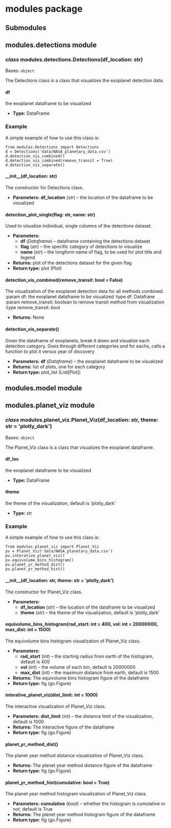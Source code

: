 # modules package

## Submodules

## modules.detections module

### *class* modules.detections.Detections(df_location: str)

Bases: `object`

The Detections class is a class that visualizes the exoplanet detection data.

#### df

the exoplanet dataframe to be visualized
* **Type:**
  DataFrame

### Example

A simple example of how to use this class is:

```pycon
from modules.Detections import Detections
d = Detections('data/NASA_planetary_data.csv')
d.detection_vis_combined()
d.detection_vis_combined(remove_transit = True)
d.detection_vis_separate()
```

#### \_\_init_\_(df_location: str)

The constructor for Detections class.
* **Parameters:**
  **df_location** (*str*) – the location of the dataframe to be visualized

#### detection_plot_single(flag: str, name: str)

Used to visualize individual, single columns of the detections dataset.
* **Parameters:**
  * **df** (*Dataframe*) – dataframe containing the detections dataset
  * **flag** (*str*) – the specific category of detections to visualize
  * **name** (*str*) – the longform name of flag, to be used for plot title and legend
* **Returns:**
  plot of the detections dataset for the given flag
* **Return type:**
  plot (Plot)

#### detection_vis_combined(remove_transit: bool = False)

The visualization of the exoplanet detection data for all methods combined.
:param df: the exoplanet dataframe to be visualized
:type df: Datafrane
:param remove_transit: boolean to remove transit method from visualization
:type remove_transit: bool
* **Returns:**
  None

#### detection_vis_separate()

Given the dataframe of exoplanets,
break it down and visualize each detection category.
Goes through different categories and for eachs,
calls a function to plot it versus year of discovery
* **Parameters:**
  **df** (*Dataframe*) – the exoplanet dataframe to be visualized
* **Returns:**
  list of plots, one for each category
* **Return type:**
  plot_list (List[Plot])

## modules.model module

## modules.planet_viz module

### *class* modules.planet_viz.Planet_Viz(df_location: str, theme: str = 'plotly_dark')

Bases: `object`

The Planet_Viz class is a class that visualizes the exoplanet dataframe.

#### df_loc

the exoplanet dataframe to be visualized
* **Type:**
  DataFrame

#### theme

the theme of the visualization, default is ‘plotly_dark’
* **Type:**
  str

### Example

A simple example of how to use this class is:

```pycon
from modules.planet_viz import Planet_Viz
pv = Planet_Viz('data/NASA_planetary_data.csv')
pv.interative_planet_viz()
pv.equivolume_bins_histogram()
pv.planet_yr_method_dist()
pv.planet_yr_method_hist()
```

#### \_\_init_\_(df_location: str, theme: str = 'plotly_dark')

The constructor for Planet_Viz class.
* **Parameters:**
  * **df_location** (*str*) – the location of the dataframe to be visualized
  * **theme** (*str*) – the theme of the visualization, default is ‘plotly_dark’

#### equivolume_bins_histogram(rad_start: int = 400, vol: int = 20000000, max_dist: int = 1500)

The equivolume bins histogram visualization of Planet_Viz class.
* **Parameters:**
  * **rad_start** (*int*) – the starting radius from earth of the histogram, default is 400
  * **vol** (*int*) – the volume of each bin, default is 20000000
  * **max_dist** (*int*) – the maximum distance from earth, default is 1500
* **Returns:**
  The equivolume bins histogram figure of the dataframe
* **Return type:**
  fig (go.Figure)

#### interative_planet_viz(dist_limit: int = 1000)

The interactive visualization of Planet_Viz class.
* **Parameters:**
  **dist_limit** (*int*) – the distance limit of the visualization, default is 1000
* **Returns:**
  The interactive figure of the dataframe
* **Return type:**
  fig (go.Figure)

#### planet_yr_method_dist()

The planet year method distance visualization of Planet_Viz class.
* **Returns:**
  The planet year method distance figure of the dataframe
* **Return type:**
  fig (go.Figure)

#### planet_yr_method_hist(cumulative: bool = True)

The planet year method histogram visualization of Planet_Viz class.
* **Parameters:**
  **cumulative** (*bool*) – whether the histogram is cumulative or not, default is True
* **Returns:**
  The planet year method histogram figure of the dataframe
* **Return type:**
  fig (go.Figure)
